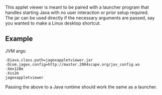 This applet viewer is meant to be paired with a launcher program that handles starting Java with no user interaction or prior setup required.  
The jar can be used directly if the necessary arguments are passed, say you wanted to make a Linux desktop shortcut.

## Example

JVM args:
```
-Djava.class.path=jagexappletviewer.jar
-Dcom.jagex.config=http://master.2004scape.org/jav_config.ws
-Xmx128m
-Xss2m
jagexappletviewer
```

Passing the above to a Java runtime should work the same as a launcher.
